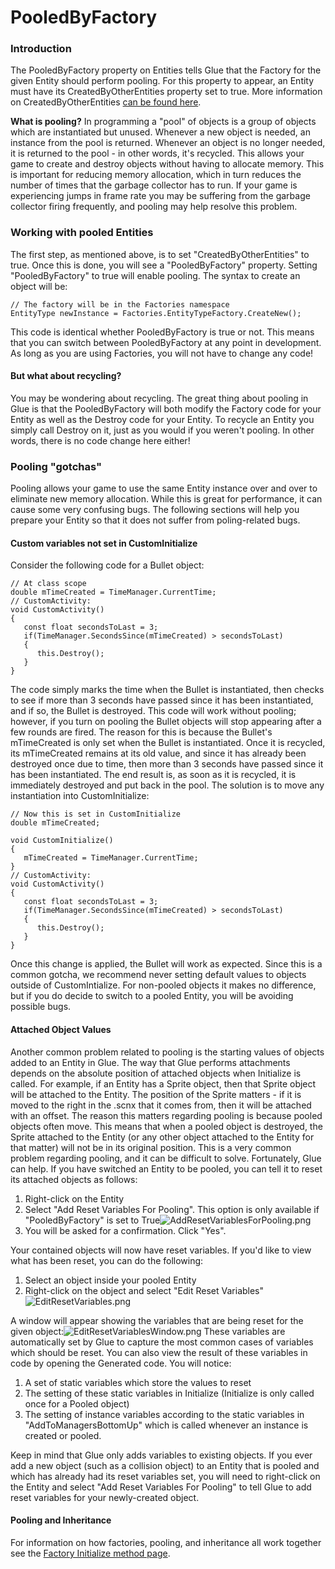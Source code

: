 # PooledByFactory

### Introduction

The PooledByFactory property on Entities tells Glue that the Factory for the given Entity should perform pooling. For this property to appear, an Entity must have its CreatedByOtherEntities property set to true. More information on CreatedByOtherEntities [can be found here](../../frb/docs/index.php).

**What is pooling?** In programming a "pool" of objects is a group of objects which are instantiated but unused. Whenever a new object is needed, an instance from the pool is returned. Whenever an object is no longer needed, it is returned to the pool - in other words, it's recycled. This allows your game to create and destroy objects without having to allocate memory. This is important for reducing memory allocation, which in turn reduces the number of times that the garbage collector has to run. If your game is experiencing jumps in frame rate you may be suffering from the garbage collector firing frequently, and pooling may help resolve this problem.

### Working with pooled Entities

The first step, as mentioned above, is to set "CreatedByOtherEntities" to true. Once this is done, you will see a "PooledByFactory" property. Setting "PooledByFactory" to true will enable pooling. The syntax to create an object will be:

```
// The factory will be in the Factories namespace
EntityType newInstance = Factories.EntityTypeFactory.CreateNew();
```

This code is identical whether PooledByFactory is true or not. This means that you can switch between PooledByFactory at any point in development. As long as you are using Factories, you will not have to change any code!

#### But what about recycling?

You may be wondering about recycling. The great thing about pooling in Glue is that the PooledByFactory will both modify the Factory code for your Entity as well as the Destroy code for your Entity. To recycle an Entity you simply call Destroy on it, just as you would if you weren't pooling. In other words, there is no code change here either!

### Pooling "gotchas"

Pooling allows your game to use the same Entity instance over and over to eliminate new memory allocation. While this is great for performance, it can cause some very confusing bugs. The following sections will help you prepare your Entity so that it does not suffer from poling-related bugs.

#### Custom variables not set in CustomInitialize

Consider the following code for a Bullet object:

```
// At class scope
double mTimeCreated = TimeManager.CurrentTime;
// CustomActivity:
void CustomActivity()
{
   const float secondsToLast = 3;
   if(TimeManager.SecondsSince(mTimeCreated) > secondsToLast)
   {
      this.Destroy();
   }
}
```

The code simply marks the time when the Bullet is instantiated, then checks to see if more than 3 seconds have passed since it has been instantiated, and if so, the Bullet is destroyed. This code will work without pooling; however, if you turn on pooling the Bullet objects will stop appearing after a few rounds are fired. The reason for this is because the Bullet's mTimeCreated is only set when the Bullet is instantiated. Once it is recycled, its mTimeCreated remains at its old value, and since it has already been destroyed once due to time, then more than 3 seconds have passed since it has been instantiated. The end result is, as soon as it is recycled, it is immediately destroyed and put back in the pool. The solution is to move any instantiation into CustomInitialize:

```
// Now this is set in CustomInitialize
double mTimeCreated;

void CustomInitialize()
{
   mTimeCreated = TimeManager.CurrentTime;
} 
// CustomActivity:
void CustomActivity()
{
   const float secondsToLast = 3;
   if(TimeManager.SecondsSince(mTimeCreated) > secondsToLast)
   {
      this.Destroy();
   }
}
```

Once this change is applied, the Bullet will work as expected. Since this is a common gotcha, we recommend never setting default values to objects outside of CustomIntialize. For non-pooled objects it makes no difference, but if you do decide to switch to a pooled Entity, you will be avoiding possible bugs.

#### Attached Object Values

Another common problem related to pooling is the starting values of objects added to an Entity in Glue. The way that Glue performs attachments depends on the absolute position of attached objects when Initialize is called. For example, if an Entity has a Sprite object, then that Sprite object will be attached to the Entity. The position of the Sprite matters - if it is moved to the right in the .scnx that it comes from, then it will be attached with an offset. The reason this matters regarding pooling is because pooled objects often move. This means that when a pooled object is destroyed, the Sprite attached to the Entity (or any other object attached to the Entity for that matter) will not be in its original position. This is a very common problem regarding pooling, and it can be difficult to solve. Fortunately, Glue can help. If you have switched an Entity to be pooled, you can tell it to reset its attached objects as follows:

1. Right-click on the Entity
2. Select "Add Reset Variables For Pooling". This option is only available if "PooledByFactory" is set to True![AddResetVariablesForPooling.png](../../.gitbook/assets/migrated\_media-AddResetVariablesForPooling.png)
3. You will be asked for a confirmation. Click "Yes".

Your contained objects will now have reset variables. If you'd like to view what has been reset, you can do the following:

1. Select an object inside your pooled Entity
2. Right-click on the object and select "Edit Reset Variables"![EditResetVariables.png](../../.gitbook/assets/migrated\_media-EditResetVariables.png)

A window will appear showing the variables that are being reset for the given object:![EditResetVariablesWindow.png](../../.gitbook/assets/migrated\_media-EditResetVariablesWindow.png) These variables are automatically set by Glue to capture the most common cases of variables which should be reset. You can also view the result of these variables in code by opening the Generated code. You will notice:

1. A set of static variables which store the values to reset
2. The setting of these static variables in Initialize (Initialize is only called once for a Pooled object)
3. The setting of instance variables according to the static variables in "AddToManagersBottomUp" which is called whenever an instance is created or pooled.

Keep in mind that Glue only adds variables to existing objects. If you ever add a new object (such as a collision object) to an Entity that is pooled and which has already had its reset variables set, you will need to right-click on the Entity and select "Add Reset Variables For Pooling" to tell Glue to add reset variables for your newly-created object.

#### Pooling and Inheritance

For information on how factories, pooling, and inheritance all work together see the [Factory Initialize method page](../../frb/docs/index.php).
